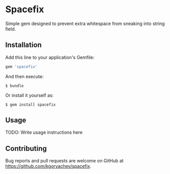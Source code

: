 # Spacefix
Simple gem designed to prevent extra whitespace from sneaking into string field.

## Installation

Add this line to your application's Gemfile:

```ruby
gem 'spacefix'
```

And then execute:

    $ bundle

Or install it yourself as:

    $ gem install spacefix

## Usage

TODO: Write usage instructions here

## Contributing

Bug reports and pull requests are welcome on GitHub at https://github.com/kgoryachev/spacefix.
